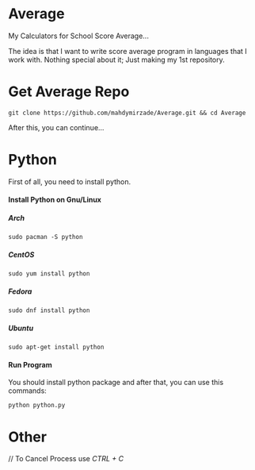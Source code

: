 # Average
My Calculators for School Score Average...

The idea is that I want to write score average program in languages that I work with.
Nothing special about it; Just making my 1st repository.


# Get Average Repo
`git clone https://github.com/mahdymirzade/Average.git && cd Average`

After this, you can continue...

# Python
First of all, you need to install python.
#### Install Python on Gnu/Linux
##### Arch
`sudo pacman -S python`
##### CentOS
`sudo yum install python`
##### Fedora
`sudo dnf install python`
##### Ubuntu
`sudo apt-get install python`
#### Run Program
You should install python package and after that, you can use this commands:

`python python.py`

# Other
// To Cancel Process use *CTRL + C*
